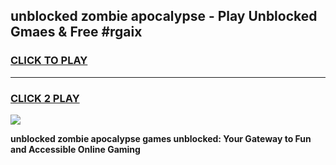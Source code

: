 
## unblocked zombie apocalypse - Play Unblocked Gmaes & Free #rgaix
<h3>
<a href="https://news.freeplayer.one?title=unblocked_zombie_apocalypse&ref=03M">CLICK TO PLAY</a></h3>
<hr>

<h3>
<a href="https://news.freeplayer.one?title=unblocked_zombie_apocalypse&ref=03M">CLICK 2 PLAY</a>
  
</h3>

<a href="https://news.freeplayer.one?title=unblocked_zombie_apocalypse&ref=03M"><img src="https://clearcache.store/games.png"></a>


**unblocked zombie apocalypse games unblocked: Your Gateway to Fun and Accessible Online Gaming**
